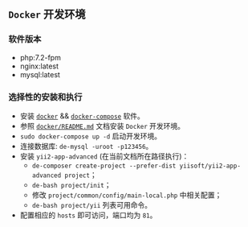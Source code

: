 ## `Docker` 开发环境

### 软件版本

* php:7.2-fpm
* nginx:latest
* mysql:latest

### 选择性的安装和执行

* 安装 [`docker`](https://docs.docker.com/install/linux/docker-ce/ubuntu/#install-docker-ce) && [`docker-compose`](https://docs.docker.com/compose/install/#install-compose) 软件。
* 参照 [`docker/README.md`](https://github.com/jtleon/docker/blob/master/docker/README.md) 文档安装 `Docker` 开发环境。
* `sudo docker-compose up -d` 启动开发环境。
* 连接数据库: `de-mysql -uroot -p123456`。
* 安装 `yii2-app-advanced` (在当前文档所在路径执行)：
    * `de-composer create-project --prefer-dist yiisoft/yii2-app-advanced project`；
    * `de-bash project/init`；
    * 修改 `project/common/config/main-local.php` 中相关配置；
    * `de-bash project/yii` 列表可用命令。
* 配置相应的 `hosts` 即可访问，端口均为 `81`。
